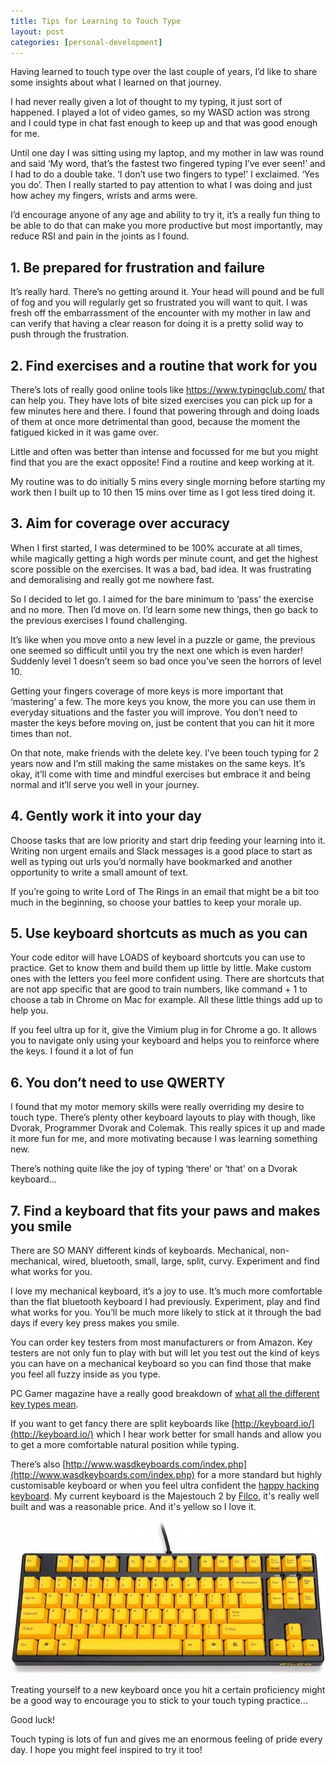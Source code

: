 ```yaml
---
title: Tips for Learning to Touch Type
layout: post
categories: [personal-development]
---
```


Having learned to touch type over the last couple of years, I’d like to share some insights about what I learned on that journey.

I had never really given a lot of thought to my typing, it just sort of happened. I played a lot of video games, so my WASD action was strong and I could type in chat fast enough to keep up and that was good enough for me.

Until one day I was sitting using my laptop, and my mother in law was round and said ‘My word, that’s the fastest two fingered typing I’ve ever seen!’ and I had to do a double take. ‘I don’t use two fingers to type!’ I exclaimed. ‘Yes you do’. Then I really started to pay attention to what I was doing and just how achey my fingers, wrists and arms were.

I’d encourage anyone of any age and ability to try it, it’s a really fun thing to be able to do that can make you more productive but most importantly, may reduce RSI and pain in the joints as I found.

## 1. Be prepared for frustration and failure

It’s really hard. There’s no getting around it. Your head will pound and be full of fog and you will regularly get so frustrated you will want to quit. I was fresh off the embarrassment of the encounter with my mother in law and can verify that having a clear reason for doing it is a pretty solid way to push through the frustration.

## 2. Find exercises and a routine that work for you

There’s lots of really good online tools like https://www.typingclub.com/ that can help you. They have lots of bite sized exercises you can pick up for a few minutes here and there. I found that powering through and doing loads of them at once more detrimental than good, because the moment the fatigued kicked in it was game over.

Little and often was better than intense and focussed for me but you might find that you are the exact opposite! Find a routine and keep working at it.

My routine was to do initially 5 mins every single morning before starting my work then I built up to 10 then 15 mins over time as I got less tired doing it.

## 3. Aim for coverage over accuracy

When I first started, I was determined to be 100% accurate at all times, while magically getting a high words per minute count, and get the highest score possible on the exercises. It was a bad, bad idea. It was frustrating and demoralising and really got me nowhere fast.

So I decided to let go. I aimed for the bare minimum to ‘pass’ the exercise and no more. Then I’d move on. I’d learn some new things, then go back to the previous exercises I found challenging.

It’s like when you move onto a new level in a puzzle or game, the previous one seemed so difficult until you try the next one which is even harder! Suddenly level 1 doesn’t seem so bad once you’ve seen the horrors of level 10.

Getting your fingers coverage of more keys is more important that ‘mastering’ a few. The more keys you know, the more you can use them in everyday situations and the faster you will improve. You don’t need to master the keys before moving on, just be content that you can hit it more times than not.

On that note, make friends with the delete key. I’ve been touch typing for 2 years now and I’m still making the same mistakes on the same keys. It’s okay, it’ll come with time and mindful exercises but embrace it and being normal and it’ll serve you well in your journey.

## 4. Gently work it into your day

Choose tasks that are low priority and start drip feeding your learning into it. Writing non urgent emails and Slack messages is a good place to start as well as typing out urls you’d normally have bookmarked and another opportunity to write a small amount of text.

If you’re going to write Lord of The Rings in an email that might be a bit too much in the beginning, so choose your battles to keep your morale up.

## 5. Use keyboard shortcuts as much as you can

Your code editor will have LOADS of keyboard shortcuts you can use to practice. Get to know them and build them up little by little. Make custom ones with the letters you feel more confident using. There are shortcuts that are not app specific that are good to train numbers, like command + 1 to choose a tab in Chrome on Mac for example. All these little things add up to help you.

If you feel ultra up for it, give the Vimium plug in for Chrome a go. It allows you to navigate only using your keyboard and helps you to reinforce where the keys. I found it a lot of fun

## 6. You don’t need to use QWERTY

I found that my motor memory skills were really overriding my desire to touch type. There’s plenty other keyboard layouts to play with though, like Dvorak, Programmer Dvorak and Colemak. This really spices it up and made it more fun for me, and more motivating because I was learning something new.

There’s nothing quite like the joy of typing ‘there’ or ‘that’ on a Dvorak keyboard…

## 7. Find a keyboard that fits your paws and makes you smile

There are SO MANY different kinds of keyboards. Mechanical, non-mechanical, wired, bluetooth, small, large, split, curvy. Experiment and find what works for you.

I love my mechanical keyboard, it’s a joy to use. It’s much more comfortable than the flat bluetooth keyboard I had previously. Experiment, play and find what works for you. You’ll be much more likely to stick at it through the bad days if every key press makes you smile.

You can order key testers from most manufacturers or from Amazon. Key testers are not only fun to play with but will let you test out the kind of keys you can have on a mechanical keyboard so you can find those that make you feel all fuzzy inside as you type.

PC Gamer magazine have a really good breakdown of [what all the different key types mean](https://www.pcgamer.com/uk/best-mechanical-switches-for-gaming/).

If you want to get fancy there are split keyboards like [http://keyboard.io/](http://keyboard.io/) which I hear work better for small hands and allow you to get a more comfortable natural position while typing.

There’s also [http://www.wasdkeyboards.com/index.php](http://www.wasdkeyboards.com/index.php) for a more standard but highly customisable keyboard or when you feel ultra confident the [happy hacking keyboard](https://www.amazon.co.uk/PFU-Hacking-Keyboard-Professional2-PD-KB400B/dp/B000EXZ0VC). My current keyboard is the Majestouch 2 by [Filco](http://www.filcokeyboards.co.uk/), it's really well built and was a reasonable price. And it's yellow so I love it.

![my keyboard](/assets/images/touch-typing/1.jpg)

Treating yourself to a new keyboard once you hit a certain proficiency might be a good way to encourage you to stick to your touch typing practice…

Good luck!

Touch typing is lots of fun and gives me an enormous feeling of pride every day. I hope you might feel inspired to try it too!
